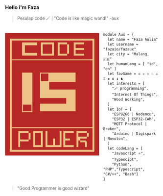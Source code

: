 ### Hello i'm Faza
<!--
 I'm a web developer and Internet Of Things enthusiast who living in Malang , Jawa Timur , Indonesia.

Framework :
- VueJs
- NuxtJS
- Strapi
- ExpressJS | FastifyJS

Modern Front-end:
- SSA
- SSG
- SSR
- PWA
- AMP

IoT Board Experience :
- ESP8266 | Nodemcu
- ESP32 | ESP32-CAM
- MQTT Protocol | Broker
- Arduino 
- Digispark
- Nuvoton

Machine Learning Framework :
- TensorflowJS
 
-->


> Pesulap code 🪄 | "Code is like magic wand!" -aux 

<a href="https://web.mit.edu/6.001/6.037/sicp.pdf">   
<img 
  src="wakeUp.png" 
  alt="functional programming is the right way"
  style="margin-top:20px;margin-right:13px"
  align="left" 
  height="400px"
/>
</a>

```rescript

module Aux = {
  let name = "Faza Aulia"
  let username = "fazaio/fazaux"
  let city = "Malang, 🇮🇩"
  let humanLang = [ "id", "en" ]
  let favGame = ♔ ♕ ♗ ♘ ♙ ♖ ♚ ♛ ♝ ♞
  let interests = [
    "🪄 programming",
    "Internet Of Things",
    "Wood Working",
  ]
  let IoT = [
    "ESP8266 | Nodemcu",
    "ESP32 | ESP32-CAM",
    "MQTT Protocol | Broker",
    "Arduino | Digispark | Nuvoton",
  ]
  let codeLang = [
    "Javascript ⭐", 
    "Typescipt", 
    "Python", "PHP","Typescript", "C#/++", "Bash"]
}

```

> "Good Programmer is good wizard"
